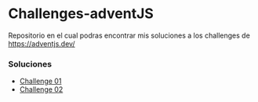 # Challenges-adventJS
Repositorio en el cual podras encontrar mis soluciones a los challenges de https://adventjs.dev/

<h3>Soluciones</h3>
<ul>
  <li><a href="https://github.com/albanesimatias/Challenges-adventJS/blob/main/challenge01.md">Challenge 01</a></li>
  <li><a href="https://github.com/albanesimatias/Challenges-adventJS/blob/main/challenge02.md">Challenge 02</a></li>
</ul>

